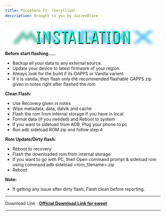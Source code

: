 ```yaml
---
title: Pocophone F1  (beryllium)
description: Brought to you by JazzeeBlaze
---
```


<a href="#"><img align="center" img src="/assets/installation.png" /></a>

**Before start flashing…..**
- Backup all your data to any external source.
- Update your device to latest firmware of your region.
- Always look for the build if its GAPPS or Vanilla varient
- If it is vanilla, then flash only the recommended flashable GAPPS zip given in notes right after flashed the rom

**Clean Flash:**

- Use Recovery given in notes
- Wipe metadata, data, dalvik and cache
- Flash the rom from internal storage if you have in local
- Format data (if you needed) and Reboot to system
- If you want to sideload from ADB, Plug your phone to pc
- Run adb sideload ROM.zip and follow step 4 

**Rom Update/Dirty flash:**

- Reboot to recovery
- Flash the downloaded rom from internal storage
- If you want to go with PC, then Open command prompt & sideload rom using command adb sideload <rom_filename>.zip
- Reboot

**Note:**
- If getting any issue after dirty flash, Flash clean before reporting.

----
Download Link : [**Official Download Link for sweet**](https://sourceforge.net/projects/projectmatrixx/files/Android-14/beryllium/)

----
